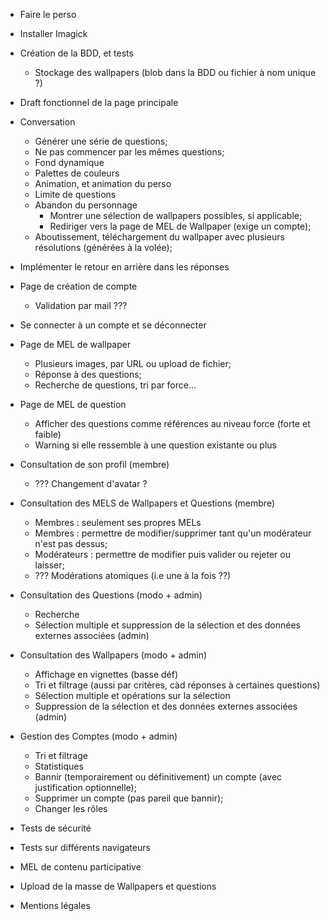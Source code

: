 - Faire le perso
- Installer Imagick

- Création de la BDD, et tests
  - Stockage des wallpapers (blob dans la BDD ou fichier à nom unique ?)
- Draft fonctionnel de la page principale
- Conversation
  - Générer une série de questions;
  - Ne pas commencer par les mêmes questions;
  - Fond dynamique
  - Palettes de couleurs
  - Animation, et animation du perso
  - Limite de questions
  - Abandon du personnage
    - Montrer une sélection de wallpapers possibles, si applicable;
    - Rediriger vers la page de MEL de Wallpaper (exige un compte);
  - Aboutissement, téléchargement du wallpaper avec plusieurs résolutions (générées à la volée);
- Implémenter le retour en arrière dans les réponses

- Page de création de compte
  - Validation par mail ???
- Se connecter à un compte et se déconnecter
- Page de MEL de wallpaper
  - Plusieurs images, par URL ou upload de fichier;
  - Réponse à des questions;
  - Recherche de questions, tri par force...
- Page de MEL de question
  - Afficher des questions comme références au niveau force (forte et faible)
  - Warning si elle ressemble à une question existante ou plus
- Consultation de son profil (membre)
  - ??? Changement d'avatar ?
- Consultation des MELS de Wallpapers et Questions (membre)
  - Membres : seulement ses propres MELs
  - Membres : permettre de modifier/supprimer tant qu'un modérateur n'est 
    pas dessus;
  - Modérateurs : permettre de modifier puis valider ou rejeter ou laisser;
  - ??? Modérations atomiques (i.e une à la fois ??)

- Consultation des Questions (modo + admin)
  - Recherche
  - Sélection multiple et suppression de la sélection et des données externes associées (admin)

- Consultation des Wallpapers (modo + admin)
  - Affichage en vignettes (basse déf)
  - Tri et filtrage (aussi par critères, càd réponses à certaines questions)
  - Sélection multiple et opérations sur la sélection
  - Suppression de la sélection et des données externes associées (admin)

- Gestion des Comptes (modo + admin)
  - Tri et filtrage
  - Statistiques
  - Bannir (temporairement ou définitivement) un compte (avec justification optionnelle);
  - Supprimer un compte (pas pareil que bannir);
  - Changer les rôles

- Tests de sécurité
- Tests sur différents navigateurs
- MEL de contenu participative
- Upload de la masse de Wallpapers et questions
- Mentions légales
